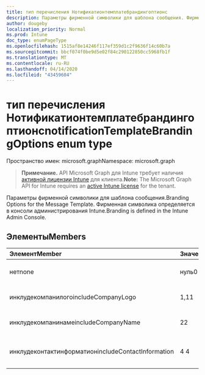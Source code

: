 ```yaml
---
title: тип перечисления Нотификатионтемплатебрандингоптионс
description: Параметры фирменной символики для шаблона сообщения. Фирменная символика определяется в консоли администрирования Intune.
author: dougeby
localization_priority: Normal
ms.prod: Intune
doc_type: enumPageType
ms.openlocfilehash: 1515af8e14246f117ef359d1c2f9636f14c60b7a
ms.sourcegitcommit: bbcf074f0be9d5e02f84c290122850cc5968fb1f
ms.translationtype: MT
ms.contentlocale: ru-RU
ms.lasthandoff: 04/14/2020
ms.locfileid: "43459604"
---
```

# <a name="notificationtemplatebrandingoptions-enum-type"></a><span data-ttu-id="9d8c3-104">тип перечисления Нотификатионтемплатебрандингоптионс</span><span class="sxs-lookup"><span data-stu-id="9d8c3-104">notificationTemplateBrandingOptions enum type</span></span>

<span data-ttu-id="9d8c3-105">Пространство имен: microsoft.graph</span><span class="sxs-lookup"><span data-stu-id="9d8c3-105">Namespace: microsoft.graph</span></span>

> <span data-ttu-id="9d8c3-106">**Примечание.** API Microsoft Graph для Intune требует наличия [активной лицензии Intune](https://go.microsoft.com/fwlink/?linkid=839381) для клиента.</span><span class="sxs-lookup"><span data-stu-id="9d8c3-106">**Note:** The Microsoft Graph API for Intune requires an [active Intune license](https://go.microsoft.com/fwlink/?linkid=839381) for the tenant.</span></span>

<span data-ttu-id="9d8c3-107">Параметры фирменной символики для шаблона сообщения.</span><span class="sxs-lookup"><span data-stu-id="9d8c3-107">Branding Options for the Message Template.</span></span> <span data-ttu-id="9d8c3-108">Фирменная символика определяется в консоли администрирования Intune.</span><span class="sxs-lookup"><span data-stu-id="9d8c3-108">Branding is defined in the Intune Admin Console.</span></span>

## <a name="members"></a><span data-ttu-id="9d8c3-109">Элементы</span><span class="sxs-lookup"><span data-stu-id="9d8c3-109">Members</span></span>
|<span data-ttu-id="9d8c3-110">Элемент</span><span class="sxs-lookup"><span data-stu-id="9d8c3-110">Member</span></span>|<span data-ttu-id="9d8c3-111">Значение</span><span class="sxs-lookup"><span data-stu-id="9d8c3-111">Value</span></span>|<span data-ttu-id="9d8c3-112">Описание</span><span class="sxs-lookup"><span data-stu-id="9d8c3-112">Description</span></span>|
|:---|:---|:---|
|<span data-ttu-id="9d8c3-113">нет</span><span class="sxs-lookup"><span data-stu-id="9d8c3-113">none</span></span>|<span data-ttu-id="9d8c3-114">нуль</span><span class="sxs-lookup"><span data-stu-id="9d8c3-114">0</span></span>|<span data-ttu-id="9d8c3-115">Нет фирменной символики.</span><span class="sxs-lookup"><span data-stu-id="9d8c3-115">No Branding.</span></span>|
|<span data-ttu-id="9d8c3-116">инклудекомпанилого</span><span class="sxs-lookup"><span data-stu-id="9d8c3-116">includeCompanyLogo</span></span>|<span data-ttu-id="9d8c3-117">1,1</span><span class="sxs-lookup"><span data-stu-id="9d8c3-117">1</span></span>|<span data-ttu-id="9d8c3-118">Включите логотип компании.</span><span class="sxs-lookup"><span data-stu-id="9d8c3-118">Include Company Logo.</span></span>|
|<span data-ttu-id="9d8c3-119">инклудекомпанинаме</span><span class="sxs-lookup"><span data-stu-id="9d8c3-119">includeCompanyName</span></span>|<span data-ttu-id="9d8c3-120">2</span><span class="sxs-lookup"><span data-stu-id="9d8c3-120">2</span></span>|<span data-ttu-id="9d8c3-121">Включите название компании.</span><span class="sxs-lookup"><span data-stu-id="9d8c3-121">Include Company Name.</span></span>|
|<span data-ttu-id="9d8c3-122">инклудеконтактинформатион</span><span class="sxs-lookup"><span data-stu-id="9d8c3-122">includeContactInformation</span></span>|<span data-ttu-id="9d8c3-123">4 </span><span class="sxs-lookup"><span data-stu-id="9d8c3-123">4</span></span>|<span data-ttu-id="9d8c3-124">Включение контактной информации.</span><span class="sxs-lookup"><span data-stu-id="9d8c3-124">Include Contact Info.</span></span>|







